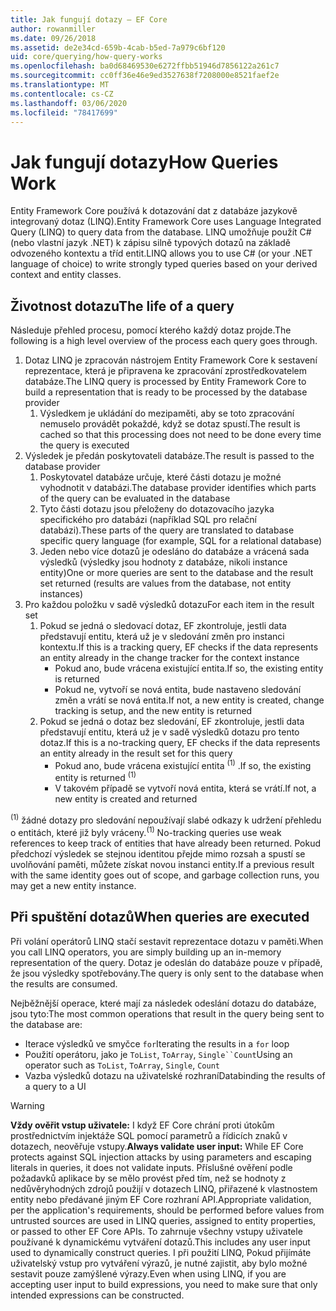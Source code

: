 ```yaml
---
title: Jak fungují dotazy – EF Core
author: rowanmiller
ms.date: 09/26/2018
ms.assetid: de2e34cd-659b-4cab-b5ed-7a979c6bf120
uid: core/querying/how-query-works
ms.openlocfilehash: ba0d68469530e6272ffbb51946d7856122a261c7
ms.sourcegitcommit: cc0ff36e46e9ed3527638f7208000e8521faef2e
ms.translationtype: MT
ms.contentlocale: cs-CZ
ms.lasthandoff: 03/06/2020
ms.locfileid: "78417699"
---
```

# <a name="how-queries-work"></a><span data-ttu-id="75a35-102">Jak fungují dotazy</span><span class="sxs-lookup"><span data-stu-id="75a35-102">How Queries Work</span></span>

<span data-ttu-id="75a35-103">Entity Framework Core používá k dotazování dat z databáze jazykově integrovaný dotaz (LINQ).</span><span class="sxs-lookup"><span data-stu-id="75a35-103">Entity Framework Core uses Language Integrated Query (LINQ) to query data from the database.</span></span> <span data-ttu-id="75a35-104">LINQ umožňuje použít C# (nebo vlastní jazyk .NET) k zápisu silně typových dotazů na základě odvozeného kontextu a tříd entit.</span><span class="sxs-lookup"><span data-stu-id="75a35-104">LINQ allows you to use C# (or your .NET language of choice) to write strongly typed queries based on your derived context and entity classes.</span></span>

## <a name="the-life-of-a-query"></a><span data-ttu-id="75a35-105">Životnost dotazu</span><span class="sxs-lookup"><span data-stu-id="75a35-105">The life of a query</span></span>

<span data-ttu-id="75a35-106">Následuje přehled procesu, pomocí kterého každý dotaz projde.</span><span class="sxs-lookup"><span data-stu-id="75a35-106">The following is a high level overview of the process each query goes through.</span></span>

1. <span data-ttu-id="75a35-107">Dotaz LINQ je zpracován nástrojem Entity Framework Core k sestavení reprezentace, která je připravena ke zpracování zprostředkovatelem databáze.</span><span class="sxs-lookup"><span data-stu-id="75a35-107">The LINQ query is processed by Entity Framework Core to build a representation that is ready to be processed by the database provider</span></span>
   1. <span data-ttu-id="75a35-108">Výsledkem je ukládání do mezipaměti, aby se toto zpracování nemuselo provádět pokaždé, když se dotaz spustí.</span><span class="sxs-lookup"><span data-stu-id="75a35-108">The result is cached so that this processing does not need to be done every time the query is executed</span></span>
2. <span data-ttu-id="75a35-109">Výsledek je předán poskytovateli databáze.</span><span class="sxs-lookup"><span data-stu-id="75a35-109">The result is passed to the database provider</span></span>
   1. <span data-ttu-id="75a35-110">Poskytovatel databáze určuje, které části dotazu je možné vyhodnotit v databázi.</span><span class="sxs-lookup"><span data-stu-id="75a35-110">The database provider identifies which parts of the query can be evaluated in the database</span></span>
   2. <span data-ttu-id="75a35-111">Tyto části dotazu jsou přeloženy do dotazovacího jazyka specifického pro databázi (například SQL pro relační databázi).</span><span class="sxs-lookup"><span data-stu-id="75a35-111">These parts of the query are translated to database specific query language (for example, SQL for a relational database)</span></span>
   3. <span data-ttu-id="75a35-112">Jeden nebo více dotazů je odesláno do databáze a vrácená sada výsledků (výsledky jsou hodnoty z databáze, nikoli instance entity)</span><span class="sxs-lookup"><span data-stu-id="75a35-112">One or more queries are sent to the database and the result set returned (results are values from the database, not entity instances)</span></span>
3. <span data-ttu-id="75a35-113">Pro každou položku v sadě výsledků dotazu</span><span class="sxs-lookup"><span data-stu-id="75a35-113">For each item in the result set</span></span>
   1. <span data-ttu-id="75a35-114">Pokud se jedná o sledovací dotaz, EF zkontroluje, jestli data představují entitu, která už je v sledování změn pro instanci kontextu.</span><span class="sxs-lookup"><span data-stu-id="75a35-114">If this is a tracking query, EF checks if the data represents an entity already in the change tracker for the context instance</span></span>
      * <span data-ttu-id="75a35-115">Pokud ano, bude vrácena existující entita.</span><span class="sxs-lookup"><span data-stu-id="75a35-115">If so, the existing entity is returned</span></span>
      * <span data-ttu-id="75a35-116">Pokud ne, vytvoří se nová entita, bude nastaveno sledování změn a vrátí se nová entita.</span><span class="sxs-lookup"><span data-stu-id="75a35-116">If not, a new entity is created, change tracking is setup, and the new entity is returned</span></span>
   2. <span data-ttu-id="75a35-117">Pokud se jedná o dotaz bez sledování, EF zkontroluje, jestli data představují entitu, která už je v sadě výsledků dotazu pro tento dotaz.</span><span class="sxs-lookup"><span data-stu-id="75a35-117">If this is a no-tracking query, EF checks if the data represents an entity already in the result set for this query</span></span>
      * <span data-ttu-id="75a35-118">Pokud ano, bude vrácena existující entita <sup>(1)</sup> .</span><span class="sxs-lookup"><span data-stu-id="75a35-118">If so, the existing entity is returned <sup>(1)</sup></span></span>
      * <span data-ttu-id="75a35-119">V takovém případě se vytvoří nová entita, která se vrátí.</span><span class="sxs-lookup"><span data-stu-id="75a35-119">If not, a new entity is created and returned</span></span>

<span data-ttu-id="75a35-120"><sup>(1)</sup> žádné dotazy pro sledování nepoužívají slabé odkazy k udržení přehledu o entitách, které již byly vráceny.</span><span class="sxs-lookup"><span data-stu-id="75a35-120"><sup>(1)</sup> No-tracking queries use weak references to keep track of entities that have already been returned.</span></span> <span data-ttu-id="75a35-121">Pokud předchozí výsledek se stejnou identitou přejde mimo rozsah a spustí se uvolňování paměti, můžete získat novou instanci entity.</span><span class="sxs-lookup"><span data-stu-id="75a35-121">If a previous result with the same identity goes out of scope, and garbage collection runs, you may get a new entity instance.</span></span>

## <a name="when-queries-are-executed"></a><span data-ttu-id="75a35-122">Při spuštění dotazů</span><span class="sxs-lookup"><span data-stu-id="75a35-122">When queries are executed</span></span>

<span data-ttu-id="75a35-123">Při volání operátorů LINQ stačí sestavit reprezentace dotazu v paměti.</span><span class="sxs-lookup"><span data-stu-id="75a35-123">When you call LINQ operators, you are simply building up an in-memory representation of the query.</span></span> <span data-ttu-id="75a35-124">Dotaz je odeslán do databáze pouze v případě, že jsou výsledky spotřebovány.</span><span class="sxs-lookup"><span data-stu-id="75a35-124">The query is only sent to the database when the results are consumed.</span></span>

<span data-ttu-id="75a35-125">Nejběžnější operace, které mají za následek odeslání dotazu do databáze, jsou tyto:</span><span class="sxs-lookup"><span data-stu-id="75a35-125">The most common operations that result in the query being sent to the database are:</span></span>

* <span data-ttu-id="75a35-126">Iterace výsledků ve smyčce `for`</span><span class="sxs-lookup"><span data-stu-id="75a35-126">Iterating the results in a `for` loop</span></span>
* <span data-ttu-id="75a35-127">Použití operátoru, jako je `ToList`, `ToArray`, `Single``Count`</span><span class="sxs-lookup"><span data-stu-id="75a35-127">Using an operator such as `ToList`, `ToArray`, `Single`, `Count`</span></span>
* <span data-ttu-id="75a35-128">Vazba výsledků dotazu na uživatelské rozhraní</span><span class="sxs-lookup"><span data-stu-id="75a35-128">Databinding the results of a query to a UI</span></span>

> [!WARNING]  
> <span data-ttu-id="75a35-129">**Vždy ověřit vstup uživatele:** I když EF Core chrání proti útokům prostřednictvím injektáže SQL pomocí parametrů a řídicích znaků v dotazech, neověřuje vstupy.</span><span class="sxs-lookup"><span data-stu-id="75a35-129">**Always validate user input:** While EF Core protects against SQL injection attacks by using parameters and escaping literals in queries, it does not validate inputs.</span></span> <span data-ttu-id="75a35-130">Příslušné ověření podle požadavků aplikace by se mělo provést před tím, než se hodnoty z nedůvěryhodných zdrojů použijí v dotazech LINQ, přiřazené k vlastnostem entity nebo předávané jiným EF Core rozhraní API.</span><span class="sxs-lookup"><span data-stu-id="75a35-130">Appropriate validation, per the application's requirements, should be performed before values from untrusted sources are used in LINQ queries, assigned to entity properties, or passed to other EF Core APIs.</span></span> <span data-ttu-id="75a35-131">To zahrnuje všechny vstupy uživatele používané k dynamickému vytváření dotazů.</span><span class="sxs-lookup"><span data-stu-id="75a35-131">This includes any user input used to dynamically construct queries.</span></span> <span data-ttu-id="75a35-132">I při použití LINQ, Pokud přijímáte uživatelský vstup pro vytváření výrazů, je nutné zajistit, aby bylo možné sestavit pouze zamýšlené výrazy.</span><span class="sxs-lookup"><span data-stu-id="75a35-132">Even when using LINQ, if you are accepting user input to build expressions, you need to make sure that only intended expressions can be constructed.</span></span>
